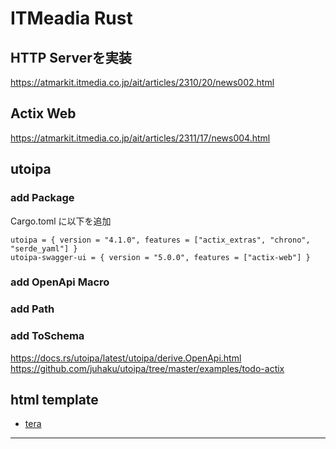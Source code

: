 # ITMeadia Rust

## HTTP Serverを実装
https://atmarkit.itmedia.co.jp/ait/articles/2310/20/news002.html


## Actix Web

https://atmarkit.itmedia.co.jp/ait/articles/2311/17/news004.html


## utoipa

### add Package
Cargo.toml に以下を追加

```
utoipa = { version = "4.1.0", features = ["actix_extras", "chrono", "serde_yaml"] }
utoipa-swagger-ui = { version = "5.0.0", features = ["actix-web"] }
```

### add OpenApi Macro

### add Path 

### add ToSchema

https://docs.rs/utoipa/latest/utoipa/derive.OpenApi.html
https://github.com/juhaku/utoipa/tree/master/examples/todo-actix


## html template

* [tera](https://keats.github.io/tera/)

-------------------------------------------


